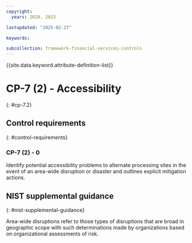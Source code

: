 ```yaml
---
copyright:
  years: 2020, 2025

lastupdated: "2025-02-27"

keywords:

subcollection: framework-financial-services-controls
---
```


{{site.data.keyword.attribute-definition-list}}

# CP-7 (2) -  Accessibility
{: #cp-7.2}

## Control requirements
{: #control-requirements}



### CP-7 (2) - 0


Identify potential accessibility problems to alternate processing sites in the event of an area-wide disruption or disaster and outlines explicit mitigation actions.












## NIST supplemental guidance
{: #nist-supplemental-guidance}

Area-wide disruptions refer to those types of disruptions that are broad in geographic scope with such determinations made by organizations based on organizational assessments of risk.
